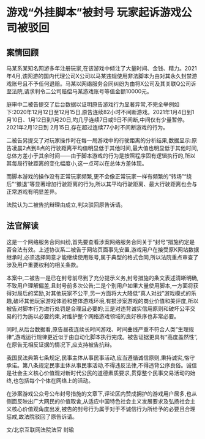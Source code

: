 # 游戏“外挂脚本”被封号 玩家起诉游戏公司被驳回

<!-- INFO END -->

## 案情回顾

马某系某知名网游多年注册玩家,在该游戏中倾注了大量时间、金钱、精力。2021年4月,该网游的国内代理公司X公司以马某违规使用非法脚本为由对其永久封禁游戏账号且不予任何退赔。马某以网络服务合同纠纷为由将X公司及其关联Q公司诉至法院,请求判令二公司赔偿马某游戏账号等值金额10000元。

庭审中二被告提交了后台数据以证明原告游戏行为显著异常,不完全举例如下:2020年12月12日至12月15日,原告连续82小时不间断游戏。2021年1月4日到1月10日、1月12日到1月20日,均几乎连续7日或9日不间断,中间仅有少量暂停。2021年2月12日到 2月15日,存在超过连续77小时不间断游戏的行为。

二被告另提交了对玩家操作时在每一局游戏中的行驶距离的分析结果,数据显示:原告凌晨2点到8点的行驶距离平均值明显低于其他时间,最大值也明显低于其他时间,总体方差小于其余时间——由于脚本游戏的行为是按照程序固有逻辑执行的,所以其每局行驶距离的变化幅度小,这一点可以在总体方差体现。

而脚本游戏的操作没有正常玩家频繁,更不会像正常玩家一样有频繁的“转场”“绕后”“撤退”等显著增加行驶距离的行为,所以其平均行驶距离、最大行驶距离也会与正常游戏有明显差异。

法院认为二被告抗辩理由成立,判决驳回原告诉请。

## 法官解读

这是一个网络服务合同纠纷,首先要查看涉案网络服务合同关于“封号”措施约定是否合法有效。上述协议系二被告于网站页面事先安置,游戏用户在接受原K网站数据继承时,必须选择同意才能继续使用账号,属于典型的格式合同,所以法院重点审查了涉及用户重要权利的相关条款。

本案中,二被告一是已在封号前尽到了充分提示义务,封号措施的条文表述清晰明确,不致用户理解偏差,且封号前多次公告;二是个别用户如果大量使用脚本,一方面将获得对局后的奖励,对其他玩家不公平,另一方面将大大降低“真人对战”游戏模式的乐趣,破坏其他玩家游戏体验和整体游戏环境,有损涉案游戏的商业价值和美评度,所以被告对脚本行为进行处罚是合理且必要的;三是对违背诚实信用原则和破坏公平交易的行为施以必要约束,对维护整个网络游戏领域的良好秩序也非常必要。



同时,从后台数据看,原告昼夜连续长时间游戏、时间曲线严重不符合人类“生理规律”,游戏运行规律更近似于由自动化脚本执行完成。被告证据更具有“高度盖然性”,在原告无相反证据的情况下,应支持被告抗辩。

我国民法典第七条规定,民事主体从事民事活动,应当遵循诚信原则,秉持诚实,恪守承诺。第八条规定民事主体从事民事活动,不得违反法律,不得违背公序良俗。诚信是社会主义核心价值观对新时代公民的道德素质要求,贯穿整个民事交易活动的始终,也包括每个个体在网络上的活动。

在涉案游戏公众号公布封号措施的文章下,评论区内赞成拥护的游戏用户居多,也从侧面反映出广大网民的价值取舍,从适应中国特色社会主义发展要求及弘扬社会主义核心价值观角度出发,被告的封号行为属于对于不诚信行为所给予的必要且合理惩戒,故法院驳回了原告诉请。

文/北京互联网法院法官 封瑜